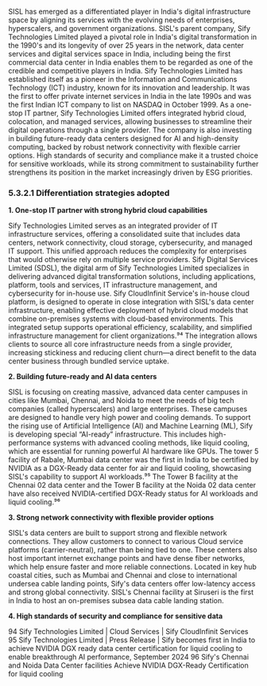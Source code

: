 SISL has emerged as a differentiated player in India's digital infrastructure space by aligning its services with the evolving needs of enterprises, hyperscalers, and government organizations. SISL's parent company, Sify Technologies Limited played a pivotal role in India's digital transformation in the 1990's and its longevity of over 25 years in the network, data center services and digital services space in India, including being the first commercial data center in India enables them to be regarded as one of the credible and competitive players in India. Sify Technologies Limited has established itself as a pioneer in the Information and Communications Technology (ICT) industry, known for its innovation and leadership. It was the first to offer private internet services in India in the late 1990s and was the first Indian ICT company to list on NASDAQ in October 1999. As a one-stop IT partner, Sify Technologies Limited offers integrated hybrid cloud, colocation, and managed services, allowing businesses to streamline their digital operations through a single provider. The company is also investing in building future-ready data centers designed for AI and high-density computing, backed by robust network connectivity with flexible carrier options. High standards of security and compliance make it a trusted choice for sensitive workloads, while its strong commitment to sustainability further strengthens its position in the market increasingly driven by ESG priorities.

### 5.3.2.1 Differentiation strategies adopted

**1. One-stop IT partner with strong hybrid cloud capabilities**

Sify Technologies Limited serves as an integrated provider of IT infrastructure services, offering a consolidated suite that includes data centers, network connectivity, cloud storage, cybersecurity, and managed IT support. This unified approach reduces the complexity for enterprises that would otherwise rely on multiple service providers. Sify Digital Services Limited (SDSL), the digital arm of Sify Technologies Limited specializes in delivering advanced digital transformation solutions, including applications, platform, tools and services, IT infrastructure management, and cybersecurity for in-house use. Sify CloudInfinit Service's in-house cloud platform, is designed to operate in close integration with SISL's data center infrastructure, enabling effective deployment of hybrid cloud models that combine on-premises systems with cloud-based environments. This integrated setup supports operational efficiency, scalability, and simplified infrastructure management for client organizations.⁹⁴ The integration allows clients to source all core infrastructure needs from a single provider, increasing stickiness and reducing client churn—a direct benefit to the data center business through bundled service uptake.

**2. Building future-ready and AI data centers**

SISL is focusing on creating massive, advanced data center campuses in cities like Mumbai, Chennai, and Noida to meet the needs of big tech companies (called hyperscalers) and large enterprises. These campuses are designed to handle very high power and cooling demands. To support the rising use of Artificial Intelligence (AI) and Machine Learning (ML), Sify is developing special “AI-ready” infrastructure. This includes high-performance systems with advanced cooling methods, like liquid cooling, which are essential for running powerful AI hardware like GPUs. The tower 5 facility of Rabale, Mumbai data center was the first in India to be certified by NVIDIA as a DGX-Ready data center for air and liquid cooling, showcasing SISL's capability to support AI workloads.⁹⁵ The Tower B facility at the Chennai 02 data center and the Tower B facility at the Noida 02 data center have also received NVIDIA-certified DGX-Ready status for AI workloads and liquid cooling.⁹⁶

**3. Strong network connectivity with flexible provider options**

SISL's data centers are built to support strong and flexible network connections. They allow customers to connect to various Cloud service platforms (carrier-neutral), rather than being tied to one. These centers also host important internet exchange points and have dense fiber networks, which help ensure faster and more reliable connections. Located in key hub coastal cities, such as Mumbai and Chennai and close to international undersea cable landing points, Sify's data centers offer low-latency access and strong global connectivity. SISL's Chennai facility at Siruseri is the first in India to host an on-premises subsea data cable landing station.

**4. High standards of security and compliance for sensitive data**

94 Sify Technologies Limited | Cloud Services | Sify CloudInfinit Services
95 Sify Technologies Limited | Press Release | Sify becomes first in India to achieve NVIDIA DGX ready data center certification for liquid cooling to enable breakthrough AI performance, September 2024
96 Sify's Chennai and Noida Data Center facilities Achieve NVIDIA DGX-Ready Certification for liquid cooling